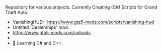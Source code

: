 Repository for various projects. 
Currently Creating (C#) Scripts for Grand Theft Auto: 
- VanishingHUD:- https://www.gta5-mods.com/scripts/vanishing-hud
- Untitled 'Dealerships' mod.
- https://www.gta5-mods.com/uploads
- 
- 🌱 Learning C# and C++. 

<!---
sonny-dev/sonny-dev is a ✨ special ✨ repository because its `README.md` (this file) appears on your GitHub profile.
You can click the Preview link to take a look at your changes.
--->
